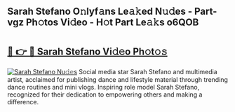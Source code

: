 ## Sarah Stefano O𝚗lyf𝚊ns Le𝚊𝚔ed N𝚞𝚍es - Part-vgz Ph𝚘tos Vi𝚍eo - H𝚘t Part Le𝚊𝚔s o6QOB

# <h2><a href="http://hf3s8c.feru.top/?c=Sarah+Stefano">🔗 👉 🔴 Sarah Stefano Vi𝚍𝚎o Ph𝚘t𝚘𝚜</a></h2>

[![Sarah Stefano Nu𝚍𝚎s](https://i.imgur.com/0TWrTi3.gif)](http://hf3s8c.feru.top/?c=Sarah+Stefano)
Social media star Sarah Stefano and multimedia artist, acclaimed for publishing dance and lifestyle material through trending dance routines and mini vlogs. Inspiring role model Sarah Stefano, recognized for their dedication to empowering others and making a difference. 
